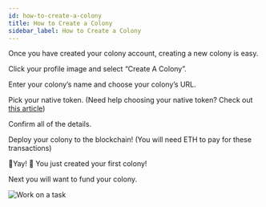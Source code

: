```yaml
---
id: how-to-create-a-colony
title: How to Create a Colony
sidebar_label: How to Create a Colony
---
```


Once you have created your colony account, creating a new colony is easy.

Click your profile image and select “Create A Colony”.

Enter your colony’s name and choose your colony’s URL.

Pick your native token. (Need help choosing your native token? Check out [this article](todo))

Confirm all of the details.

Deploy your colony to the blockchain! (You will need ETH to pay for these transactions)

🎉Yay! 🎉 You just created your first colony!

Next you will want to fund your colony.

![Work on a task](assets/how-to-create-a-colony/1.gif)
